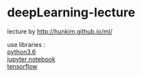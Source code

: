 # deepLearning-lecture

lecture by http://hunkim.github.io/ml/

use libraries :  
[python3.6][1]  
[jupyter notebook][2]  
[tensorflow][3]

[1]: https://www.python.org/
[2]: http://jupyter.org/
[3]: https://www.tensorflow.org/
